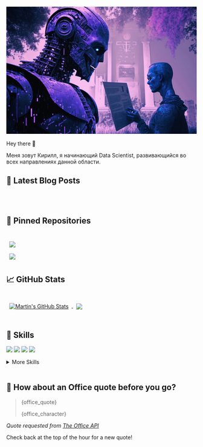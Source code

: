 [![Kirill's GitHub Banner](./assets/label.png)]([https://braydoncoyer.dev](https://vk.com/im?peers=-177151353))


Hey there 👋

Меня зовут Кирилл, я начинающий Data Scientist, развивающийся во всех направлениях данной области. 


## 📝 Latest Blog Posts

<br>

<!-- BLOG-POST-LIST:START -->

<!-- BLOG-POST-LIST:END -->

<br>

## 📌 Pinned Repositories

<br>

<a href="https://github.com/kama8ullet/Yandex/">
  <img align="center" style="margin:0.5rem" src="https://github-readme-stats.vercel.app/api/pin/?username=kama8ullet&repo=Yandex&title_color=ffffff&text_color=c9cacc&icon_color=5d417a&bg_color=0a0e12" />
</a>

<br>

<a href="https://github.com/kama8ullet/Autoservice">
  <img align="center" style="margin:0.5rem" src="https://github-readme-stats.vercel.app/api/pin/?username=kama8ullet&repo=Autoservice&title_color=ffffff&text_color=c9cacc&icon_color=5d417a&bg_color=0a0e12" />
</a>


<br>

## &#x1f4c8; GitHub Stats

<br>

<a href="https://github.com/kama8ullet">
  <img align="center" style="margin:0.5rem" src="https://github-readme-stats.vercel.app/api?username=kama8ullet&show_icons=true&line_height=27&title_color=ffffff&text_color=c9cacc&icon_color=5d417a&bg_color=0a0e12" alt="Martin's GitHub Stats" />
</a>

<a href="https://github.com/kama8ullet">
  <img align="center" style="margin:0.5rem" src="https://github-readme-stats.vercel.app/api/top-langs/?username=kama8ullet&layout=demo&title_color=ffffff&text_color=c9cacc&icon_color=5d417a&bg_color=0a0e12" />
</a>

<br>
<br>

## 💼 Skills

![](https://img.shields.io/badge/Code-Python-informational?style=flat&logo=Python&logoColor=white&color=5d417a)
![](https://img.shields.io/badge/Code-TSQL-informational?style=flat&logo=MicrosoftSQLServer&logoColor=white&color=5d417a)
![](https://img.shields.io/badge/Code-CSharp-informational?style=flat&logo=c-sharp&logoColor=white&color=5d417a)
![](https://img.shields.io/badge/Code-.NET-informational?style=flat&logo=.net&logoColor=white&color=5d417a)


<details>
<summary>More Skills</summary>
<br>

![](https://img.shields.io/badge/Data-Pandas-informational?style=flat&logo=pandas&logoColor=white&color=5d417a)
![](https://img.shields.io/badge/Data-NumPy-informational?style=flat&logo=NumPy&logoColor=white&color=5d417a)
![](https://img.shields.io/badge/Data-PySpark-informational?style=flat&logo=PySpark&logoColor=white&color=5d417a)

<br>
  
![](https://img.shields.io/badge/Tools-Scikitlearn-informational?style=flat&logo=scikitlearn&logoColor=white&color=5d417a)
![](https://img.shields.io/badge/Tools-TensorFlow-informational?style=flat&logo=TensorFlow&logoColor=white&color=5d417a)
![](https://img.shields.io/badge/Tools-Keras-informational?style=flat&logo=Keras&logoColor=white&color=5d417a)
![](https://img.shields.io/badge/Tools-PyTorch-informational?style=flat&logo=PyTorch&logoColor=white&color=5d417a)

<br>

![](https://img.shields.io/badge/Visual-Matplotlib-informational?style=flat&logo=Matplotlib&logoColor=white&color=5d417a)
![](https://img.shields.io/badge/Visual-Seaborn-informational?style=flat&logo=Seaborn&logoColor=white&color=5d417a)

</details>

<br>

## 📣 How about an Office quote before you go?

> {office_quote}
>
> <p>{office_character}</p>

_Quote requested from [The Office API](https://www.officeapi.dev/)_

Check back at the top of the hour for a new quote!
